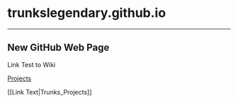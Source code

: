 # trunkslegendary.github.io

---

New GitHub Web Page
---


Link Test to Wiki

[Projects](wiki/Trunks_Projects)

[[Link Text|Trunks_Projects]]